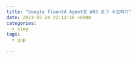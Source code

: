 ```yaml
---
title: "Google fluentd Agent로 WAS 로그 수집하기"
date: 2023-05-24 22:13:16 +0900
categories:
  - blog
tags:
  - gcp
 
---
```





